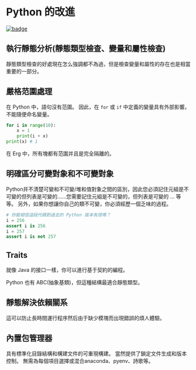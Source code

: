 # Python 的改進

[![badge](https://img.shields.io/endpoint.svg?url=https%3A%2F%2Fgezf7g7pd5.execute-api.ap-northeast-1.amazonaws.com%2Fdefault%2Fsource_up_to_date%3Fowner%3Derg-lang%26repos%3Derg%26ref%3Dmain%26path%3Ddoc/EN/improved_points.md%26commit_hash%3Deccd113c1512076c367fb87ea73406f91ff83ba7)](https://gezf7g7pd5.execute-api.ap-northeast-1.amazonaws.com/default/source_up_to_date?owner=erg-lang&repos=erg&ref=main&path=doc/EN/improved_points.md&commit_hash=eccd113c1512076c367fb87ea73406f91ff83ba7)

## 執行靜態分析(靜態類型檢查、變量和屬性檢查)

靜態類型檢查的好處現在怎么強調都不為過，但是檢查變量和屬性的存在也是相當重要的一部分。

## 嚴格范圍處理

在 Python 中，語句沒有范圍。
因此，在 `for` 或 `if` 中定義的變量具有外部影響。 不能隨便命名變量。

```python
for i in range(10):
    x = 1
    print(i + x)
print(x) # 1
```

在 Erg 中，所有塊都有范圍并且是完全隔離的。

## 明確區分可變對象和不可變對象

Python并不清楚可變和不可變/堆和值對象之間的區別，因此您必須記住元組是不可變的但列表是可變的......您需要記住元組是不可變的，但列表是可變的 ... 等等。
另外，如果你想讓你自己的類不可變，你必須經歷一個乏味的過程。

```python
# 你能相信這段代碼對過去的 Python 版本有效嗎？
i = 256
assert i is 256
i = 257
assert i is not 257
```

## Traits

就像 Java 的接口一樣，你可以進行基于契約的編程。

Python 也有 ABC(抽象基類)，但這種結構最適合靜態類型。

## 靜態解決依賴關系

這可以防止長時間運行程序然后由于缺少模塊而出現錯誤的煩人體驗。

## 內置包管理器

具有標準化目錄結構和構建文件的可重現構建。
當然提供了鎖定文件生成和版本控制。
無需為每個項目選擇或混合anaconda、pyenv、詩歌等。
